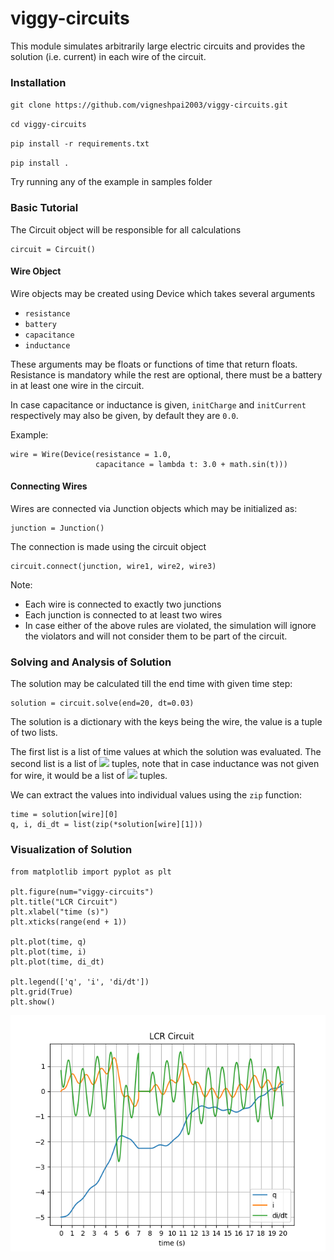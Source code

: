 # viggy-circuits

This module simulates arbitrarily large electric circuits and provides the 
solution (i.e. current) in each wire of the circuit.

### Installation

`git clone https://github.com/vigneshpai2003/viggy-circuits.git`

`cd viggy-circuits`

`pip install -r requirements.txt`

`pip install .`

Try running any of the example in samples folder

### Basic Tutorial

The Circuit object will be responsible for all calculations

```
circuit = Circuit()
```

#### Wire Object
Wire objects may be created using Device which takes several arguments

+ `resistance`
+ `battery`
+ `capacitance`
+ `inductance`

These arguments may be floats or functions of time that return floats.
Resistance is mandatory while the rest are optional,
there must be a battery in at least one wire in the circuit.

In case capacitance or inductance is given,
`initCharge` and `initCurrent` respectively may also be given,
by default they are `0.0`.

Example:
```
wire = Wire(Device(resistance = 1.0,
                   capacitance = lambda t: 3.0 + math.sin(t)))
```

#### Connecting Wires
Wires are connected via Junction objects which may be initialized as:

```
junction = Junction()
```

The connection is made using the circuit object

```
circuit.connect(junction, wire1, wire2, wire3)
```

Note:

+ Each wire is connected to exactly two junctions
+ Each junction is connected to at least two wires
+ In case either of the above rules are violated,
  the simulation will ignore the violators and will not
  consider them to be part of the circuit.

### Solving and Analysis of Solution

The solution may be calculated till the end time with given time step:

```
solution = circuit.solve(end=20, dt=0.03)
```

The solution is a dictionary with the keys being the wire,
the value is a tuple of two lists.

The first list is a list of time values at which the solution was evaluated.
The second list is a list of <img src="https://render.githubusercontent.com/render/math?math=(q, i, \frac{di}{dt})"> tuples,
note that in case inductance was not given for wire,
it would be a list of <img src="https://render.githubusercontent.com/render/math?math=(q, i)"> tuples.

We can extract the values into individual values using the `zip` function:

```
time = solution[wire][0]
q, i, di_dt = list(zip(*solution[wire][1]))
```

### Visualization of Solution
```
from matplotlib import pyplot as plt

plt.figure(num="viggy-circuits")
plt.title("LCR Circuit")
plt.xlabel("time (s)")
plt.xticks(range(end + 1))

plt.plot(time, q)
plt.plot(time, i)
plt.plot(time, di_dt)

plt.legend(['q', 'i', 'di/dt'])
plt.grid(True)
plt.show()
```
![Matplotlib plot](https://github.com/vigneshpai2003/viggy-circuits/blob/master/plots/plot1.png?raw=True)

